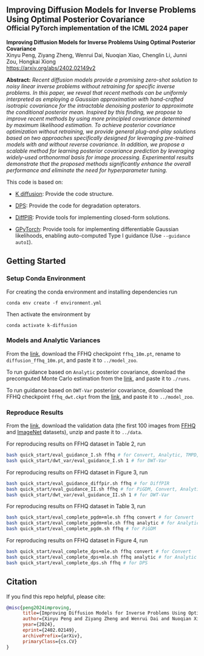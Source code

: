 ## Improving Diffusion Models for Inverse Problems Using Optimal Posterior Covariance <br><sub>Official PyTorch implementation of the ICML 2024 paper</sub>

**Improving Diffusion Models for Inverse Problems Using Optimal Posterior Covariance** <br>
Xinyu Peng, Ziyang Zheng, Wenrui Dai, Nuoqian Xiao, Chenglin Li, Junni Zou, Hongkai Xiong <br>
https://arxiv.org/abs/2402.02149v2

**Abstract:** *Recent diffusion models provide a promising zero-shot solution to noisy linear inverse problems without retraining for specific inverse problems. In this paper, we reveal that recent methods can be uniformly interpreted as employing a Gaussian approximation with hand-crafted isotropic covariance for the intractable denoising posterior to approximate the conditional posterior mean. Inspired by this finding, we propose to improve recent methods by using more principled covariance determined by maximum likelihood estimation. To achieve posterior covariance optimization without retraining, we provide general plug-and-play solutions based on two approaches specifically designed for leveraging pre-trained models with and without reverse covariance. In addition, we propose a scalable method for learning posterior covariance prediction by leveraging widely-used orthonormal basis for image processing. Experimental results demonstrate that the proposed methods significantly enhance the overall performance and eliminate the need for hyperparameter tuning.*





This code is based on: 

- [K diffusion](https://github.com/crowsonkb/k-diffusion): Provide the code structure.

- [DPS](https://github.com/DPS2022/diffusion-posterior-sampling): Provide the code for degradation opterators.

- [DiffPIR](https://github.com/yuanzhi-zhu/DiffPIR): Provide tools for implementing closed-form solutions.

- [GPyTorch](https://github.com/cornellius-gp/gpytorch): Provide tools for implementing differentiable Gaussian likelihoods, enabling auto-computed Type I guidance (Use `--guidance autoI`).



## Getting Started
### Setup Conda Environment
For creating the conda environment and installing dependencies run
```
conda env create -f environment.yml
```
Then activate the environment by
```
conda activate k-diffusion
```

### Models and Analytic Variances
From the [link](https://drive.google.com/drive/folders/1jElnRoFv7b31fG0v6pTSQkelbSX3xGZh?usp=sharing), download the FFHQ checkpoint ```ffhq_10m.pt```, rename to ```diffusion_ffhq_10m.pt```, and paste it to ```../model_zoo```.

To run guidance based on ```Analytic``` posterior covariance, download the precomputed Monte Carlo estimation from the [link](https://drive.google.com/drive/folders/1D93IZU0ViyExWm1k-L6dRehDHs1jAxGx?usp=drive_link), and paste it to ```./runs```.

To run guidance based on ```DWT-Var``` posterior covariance, download the FFHQ checkpoint ```ffhq_dwt.ckpt``` from the [link](https://drive.google.com/file/d/1ARbLbss9ByMOtF-7cl9_Yd2OupKk-72m/view?usp=drive_link), and paste it to ```../model_zoo```.


### Reproduce Results
From the [link](https://drive.google.com/file/d/1I8at4Y1MPrKV8yPHq_6sn6Et7Elyxavx/view?usp=drive_link), download the validation data (the first 100 images from [FFHQ](https://github.com/NVlabs/ffhq-dataset) and [ImageNet](https://image-net.org/) datasets), unzip and paste it to ```../data```.

For reproducing results on FFHQ dataset in Table 2, run
```bash
bash quick_start/eval_guidance_I.sh ffhq # for Convert, Analytic, TMPD, DPS, PiGDM
bash quick_start/dwt_var/eval_guidance_I.sh 1 # for DWT-Var
```

For reproducing results on FFHQ dataset in Figure 3, run
```bash
bash quick_start/eval_guidance_diffpir.sh ffhq # for DiffPIR
bash quick_start/eval_guidance_II.sh ffhq # for PiGDM, Convert, Analytic
bash quick_start/dwt_var/eval_guidance_II.sh 1 # for DWT-Var
```

For reproducing results on FFHQ dataset in Table 3, run
```bash
bash quick_start/eval_complete_pgdm+mle.sh ffhq convert # for Convert
bash quick_start/eval_complete_pgdm+mle.sh ffhq analytic # for Analytic
bash quick_start/eval_complete_pgdm.sh ffhq # for PiGDM
```

For reproducing results on FFHQ dataset in Figure 4, run
```bash
bash quick_start/eval_complete_dps+mle.sh ffhq convert # for Convert
bash quick_start/eval_complete_dps+mle.sh ffhq analytic # for Analytic
bash quick_start/eval_complete_dps.sh ffhq # for DPS
```


## Citation
If you find this repo helpful, please cite:

```bibtex
@misc{peng2024improving,
      title={Improving Diffusion Models for Inverse Problems Using Optimal Posterior Covariance}, 
      author={Xinyu Peng and Ziyang Zheng and Wenrui Dai and Nuoqian Xiao and Chenglin Li and Junni Zou and Hongkai Xiong},
      year={2024},
      eprint={2402.02149},
      archivePrefix={arXiv},
      primaryClass={cs.CV}
}
```



